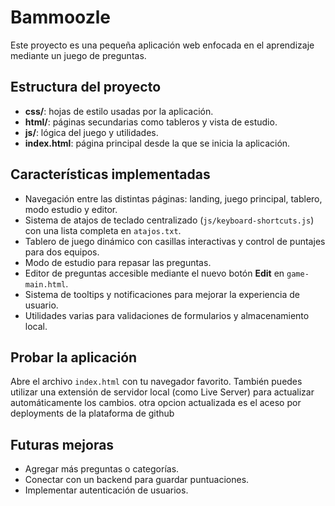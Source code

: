 # Bammoozle

Este proyecto es una pequeña aplicación web enfocada en el aprendizaje mediante un juego de preguntas.

## Estructura del proyecto

- **css/**: hojas de estilo usadas por la aplicación.
- **html/**: páginas secundarias como tableros y vista de estudio.
- **js/**: lógica del juego y utilidades.
- **index.html**: página principal desde la que se inicia la aplicación.

## Características implementadas

- Navegación entre las distintas páginas: landing, juego principal, tablero,
  modo estudio y editor.
- Sistema de atajos de teclado centralizado (`js/keyboard-shortcuts.js`) con
  una lista completa en `atajos.txt`.
- Tablero de juego dinámico con casillas interactivas y control de puntajes para
  dos equipos.
- Modo de estudio para repasar las preguntas.
- Editor de preguntas accesible mediante el nuevo botón **Edit** en
  `game-main.html`.
- Sistema de tooltips y notificaciones para mejorar la experiencia de usuario.
- Utilidades varias para validaciones de formularios y almacenamiento local.

## Probar la aplicación

Abre el archivo `index.html` con tu navegador favorito. También puedes utilizar una extensión de servidor local (como Live Server) para actualizar automáticamente los cambios.
otra opcion actualizada es el aceso por deployments de la plataforma de github

## Futuras mejoras

- Agregar más preguntas o categorías.
- Conectar con un backend para guardar puntuaciones.
- Implementar autenticación de usuarios.
